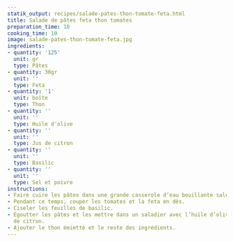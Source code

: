 ```yaml
---
statik_output: recipes/salade-pates-thon-tomate-feta.html
title: Salade de pâtes feta thon tomates
preparation_time: 10
cooking_time: 10
image: salade-pates-thon-tomate-feta.jpg
ingredients:
- quantity: '125'
  unit: gr
  type: Pâtes
- quantity: 30gr
  unit: ''
  type: Feta
- quantity: '1'
  unit: boîte
  type: Thon
- quantity: ''
  unit: ''
  type: Huile d'olive
- quantity: ''
  unit: ''
  type: Jus de citron
- quantity: ''
  unit: ''
  type: Basilic
- quantity: ''
  unit: ''
  type: Sel et poivre
instructions:
- Faire cuire les pâtes dans une grande casserole d’eau bouillante salée.
- Pendant ce temps, couper les tomates et la feta en dès.
- Ciseler les feuilles de basilic.
- Égoutter les pâtes et les mettre dans un saladier avec l’huile d’olive et le jus
  de citron.
- Ajouter le thon émietté et le reste des ingrédients.
---
```

